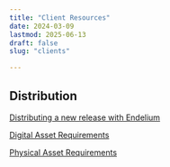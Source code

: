 ```yaml
---
title: "Client Resources"
date: 2024-03-09
lastmod: 2025-06-13
draft: false
slug: "clients"

---
```


## Distribution

[Distributing a new release with Endelium](/clients/new-release)<br>

[Digital Asset Requirements](/clients/digital-asset-requirements)<br>

[Physical Asset Requirements](/clients/physical-asset-requirements)<br>
